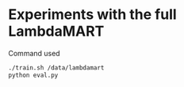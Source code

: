 # Experiments with the full LambdaMART
Command used

```bash
./train.sh /data/lambdamart
python eval.py
``` 